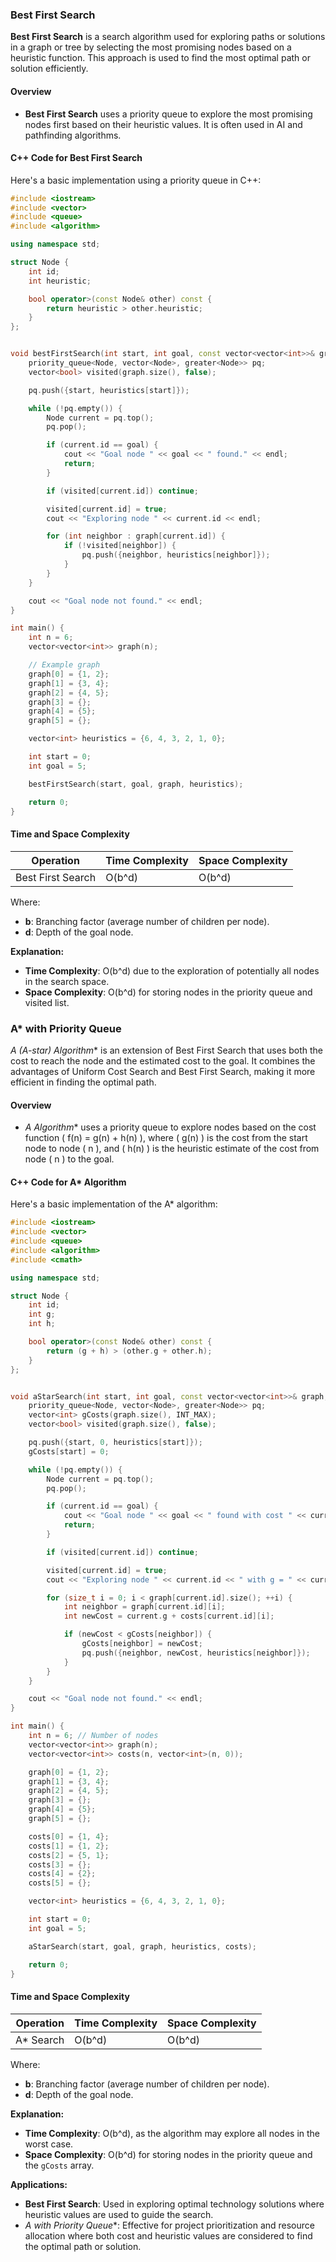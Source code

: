 ### Best First Search

**Best First Search** is a search algorithm used for exploring paths or solutions in a graph or tree by selecting the most promising nodes based on a heuristic function. This approach is used to find the most optimal path or solution efficiently.

#### Overview

- **Best First Search** uses a priority queue to explore the most promising nodes first based on their heuristic values. It is often used in AI and pathfinding algorithms.

#### C++ Code for Best First Search

Here's a basic implementation using a priority queue in C++:

```cpp
#include <iostream>
#include <vector>
#include <queue>
#include <algorithm>

using namespace std;

struct Node {
    int id;
    int heuristic;

    bool operator>(const Node& other) const {
        return heuristic > other.heuristic;
    }
};


void bestFirstSearch(int start, int goal, const vector<vector<int>>& graph, const vector<int>& heuristics) {
    priority_queue<Node, vector<Node>, greater<Node>> pq;
    vector<bool> visited(graph.size(), false);

    pq.push({start, heuristics[start]});

    while (!pq.empty()) {
        Node current = pq.top();
        pq.pop();

        if (current.id == goal) {
            cout << "Goal node " << goal << " found." << endl;
            return;
        }

        if (visited[current.id]) continue;

        visited[current.id] = true;
        cout << "Exploring node " << current.id << endl;

        for (int neighbor : graph[current.id]) {
            if (!visited[neighbor]) {
                pq.push({neighbor, heuristics[neighbor]});
            }
        }
    }

    cout << "Goal node not found." << endl;
}

int main() {
    int n = 6;
    vector<vector<int>> graph(n);

    // Example graph
    graph[0] = {1, 2};
    graph[1] = {3, 4};
    graph[2] = {4, 5};
    graph[3] = {};
    graph[4] = {5};
    graph[5] = {};

    vector<int> heuristics = {6, 4, 3, 2, 1, 0}; 

    int start = 0;
    int goal = 5;

    bestFirstSearch(start, goal, graph, heuristics);

    return 0;
}
```

#### Time and Space Complexity



| Operation             | Time Complexity | Space Complexity |
|-----------------------|-----------------|------------------|
| Best First Search     | O(b^d)          | O(b^d)           |

Where:
- **b**: Branching factor (average number of children per node).
- **d**: Depth of the goal node.



**Explanation:**
- **Time Complexity**: O(b^d) due to the exploration of potentially all nodes in the search space.
- **Space Complexity**: O(b^d) for storing nodes in the priority queue and visited list.

### A* with Priority Queue

**A* (A-star) Algorithm** is an extension of Best First Search that uses both the cost to reach the node and the estimated cost to the goal. It combines the advantages of Uniform Cost Search and Best First Search, making it more efficient in finding the optimal path.

#### Overview

- **A* Algorithm** uses a priority queue to explore nodes based on the cost function \( f(n) = g(n) + h(n) \), where \( g(n) \) is the cost from the start node to node \( n \), and \( h(n) \) is the heuristic estimate of the cost from node \( n \) to the goal.

#### C++ Code for A* Algorithm

Here's a basic implementation of the A* algorithm:

```cpp
#include <iostream>
#include <vector>
#include <queue>
#include <algorithm>
#include <cmath>

using namespace std;

struct Node {
    int id;
    int g; 
    int h; 

    bool operator>(const Node& other) const {
        return (g + h) > (other.g + other.h);
    }
};


void aStarSearch(int start, int goal, const vector<vector<int>>& graph, const vector<int>& heuristics, const vector<vector<int>>& costs) {
    priority_queue<Node, vector<Node>, greater<Node>> pq;
    vector<int> gCosts(graph.size(), INT_MAX);
    vector<bool> visited(graph.size(), false);

    pq.push({start, 0, heuristics[start]});
    gCosts[start] = 0;

    while (!pq.empty()) {
        Node current = pq.top();
        pq.pop();

        if (current.id == goal) {
            cout << "Goal node " << goal << " found with cost " << current.g << endl;
            return;
        }

        if (visited[current.id]) continue;

        visited[current.id] = true;
        cout << "Exploring node " << current.id << " with g = " << current.g << " and h = " << current.h << endl;

        for (size_t i = 0; i < graph[current.id].size(); ++i) {
            int neighbor = graph[current.id][i];
            int newCost = current.g + costs[current.id][i];

            if (newCost < gCosts[neighbor]) {
                gCosts[neighbor] = newCost;
                pq.push({neighbor, newCost, heuristics[neighbor]});
            }
        }
    }

    cout << "Goal node not found." << endl;
}

int main() {
    int n = 6; // Number of nodes
    vector<vector<int>> graph(n);
    vector<vector<int>> costs(n, vector<int>(n, 0));

    graph[0] = {1, 2};
    graph[1] = {3, 4};
    graph[2] = {4, 5};
    graph[3] = {};
    graph[4] = {5};
    graph[5] = {};

    costs[0] = {1, 4};
    costs[1] = {1, 2};
    costs[2] = {5, 1};
    costs[3] = {};
    costs[4] = {2};
    costs[5] = {};

    vector<int> heuristics = {6, 4, 3, 2, 1, 0}; 

    int start = 0;
    int goal = 5;

    aStarSearch(start, goal, graph, heuristics, costs);

    return 0;
}
```

#### Time and Space Complexity


| Operation             | Time Complexity | Space Complexity |
|-----------------------|-----------------|------------------|
| A* Search             | O(b^d)          | O(b^d)           |

Where:
- **b**: Branching factor (average number of children per node).
- **d**: Depth of the goal node.



**Explanation:**
- **Time Complexity**: O(b^d), as the algorithm may explore all nodes in the worst case.
- **Space Complexity**: O(b^d) for storing nodes in the priority queue and the `gCosts` array.

**Applications:**
- **Best First Search**: Used in exploring optimal technology solutions where heuristic values are used to guide the search.
- **A* with Priority Queue**: Effective for project prioritization and resource allocation where both cost and heuristic values are considered to find the optimal path or solution.

